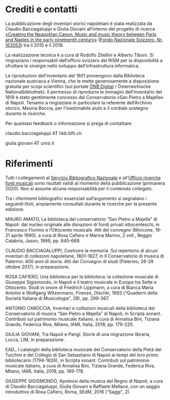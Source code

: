 # Crediti e contatti

La pubblicazione degli inventari storici napoletani è stata realizzata da Claudio Bacciagaluppi e Giulia Giovani all’interno del progetto di ricerca [«Creating the Neapolitan Canon. Music and music theory between Paris and Naples in the early nineteenth century»](https://www.hkb-interpretation.ch/projekte/creating-the-neapolitan-canon) ([Fondo Nazionale Svizzero, Nr. 163053](http://p3.snf.ch/project-163053)) tra il 2015 e il 2018.

La realizzazione tecnica è a cura di Rodolfo Zitellini e Alberto Tiboni. Si ringraziano i responsabili dell’ufficio svizzero del RISM per la disponibilità a sfruttare le sinergie nello sviluppo dell’infrastruttura informatica. 

Le riproduzioni dell’inventario del 1801 provengono dalla Biblioteca nazionale austriaca a Vienna, che le mette generosamente a disposizione gratuita per scopi scientifici (sul portale [ÖNB Digital](https://onb.digital/) / Österreichische Nationalbibliothek). Il permesso di riprodurre le immagini dell’inventario del 1819 è stato gentilmente concesso dal Conservatorio «San Pietro a Majella» di Napoli. Teniamo a ringraziare in particolare la referente dell’Archivio storico, Masina Boccia, per l’inestimabile aiuto e il cordiale sostegno durante le ricerche.

Per qualsiasi feedback o informazione si prega di contattare:

claudio.bacciagaluppi AT hkb.bfh.ch

giulia.giovani AT unisi.it

# Riferimenti
Tutti i collegamenti al [Servizio Bibliografico Nazionale](https://opac.sbn.it/) e all’[Ufficio ricerche fonti musicali](http://www.urfm.braidense.it/cataloghi/catalogomss.php) sono risultati validi al momento della pubblicazione (primavera 2020). Non si assume alcuna responsabilità per il contenuto collegato.

Tra i riferimenti bibliografici essenziali sull’argomento si segnalano i seguenti titoli, ampiamente consultati durante le ricerche per la presente edizione.

MAURO AMATO, La biblioteca del conservatorio “San Pietro a Majella” di Napoli: dal nucleo originale alle donazioni di fondi privati ottocenteschi, in Francesco Florimo e l’Ottocento musicale. Atti del convegno (Morcone, 19-21 aprile 1990), a cura di Rosa Cafiero e Marina Marino, 2 voll., Reggio Calabria, Jason, 1999, pp. 645-669.

CLAUDIO BACCIAGALUPPI, Costruire la memoria. Sul repertorio di alcuni inventari di collezioni napoletane, 1801-1827, in Il Conservatorio di musica di Palermo: 400 anni di storia. Atti del Convegno di studi (Palermo, 26-28 ottobre 2017), in preparazione.

ROSA CAFIERO, Una biblioteca per la biblioteca: la collezione musicale di Giuseppe Sigismondo, in Napoli e il teatro musicale in Europa tra Sette e Ottocento. Studi in onore di Friedrich Lippmann, a cura di Bianca Maria Antolini e Wolfgang Witzenmann, Firenze, Olschki, 1993 (“Quaderni della Società Italiana di Musicologia”, 28), pp. 299-367.

ANTONIO CAROCCIA, Inventari e collezioni musicali della biblioteca del Conservatorio di musica “San Pietro a Majella” di Napoli, in Scripta sonant. Contributi sul patrimonio musicale italiano, a cura di Annalisa Bini, Tiziana Grande, Federica Riva, Milano, IAML Italia, 2018, pp. 179-220.

GIULIA GIOVANI, Tra Napoli e Parigi. Storie di una migrazione libraria, Lucca, LIM, in preparazione.

EAD., I cataloghi della biblioteca musicale del Conservatorio della Pietà dei Turchini e del Collegio di San Sebastiano di Napoli ai tempi del loro primo bibliotecario (1794-1826), in Scripta sonant. Contributi sul patrimonio musicale italiano, a cura di Annalisa Bini, Tiziana Grande, Federica Riva, Milano, IAML Italia, 2018, pp. 169-178.

GIUSEPPE SIGISMONDO, Apoteosi della musica del Regno di Napoli, a cura di Claudio Bacciagaluppi, Giulia Giovani e Raffaele Mellace, con un saggio introduttivo di Rosa Cafiero, Roma, SEdM, 2016 (“Saggi”, 2).

